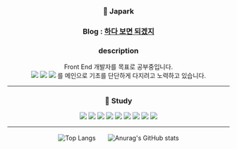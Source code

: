 <div align="center">

### :baby_chick: Japark<br>
### Blog : [하다 보면 되겠지](https://janghwanpark.github.io/)
	
### description
Front End 개발자를 목표로 공부중입니다.<br>
<img src="https://img.shields.io/badge/HTML5-E34F26?style=flat&logo=HTML5&logoColor=white" />
<img src="https://img.shields.io/badge/CSS3-1572B6?style=flat&logo=CSS3&logoColor=white" />
<img src="https://img.shields.io/badge/JavaScript-F7DF1E?style=flat&logo=JavaScript&logoColor=white" />
를 메인으로 기초를 단단하게 다지려고 노력하고 있습니다.<br>
	
---

### :book: Study

<div align="center">
<img src="https://img.shields.io/badge/JAVA-007396?style=flat&logo=Java&logoColor=white"/>
<img src="https://img.shields.io/badge/Python-3776AB?style=flat&logo=Python&logoColor=white"/>
<img src="https://img.shields.io/badge/PHP-#777BB4?style=flat&logo=Python&logoColor=white"/>
<img src="https://img.shields.io/badge/HTML5-E34F26?style=flat&logo=HTML5&logoColor=white"/>
<img src="https://img.shields.io/badge/CSS3-1572B6?style=flat&logo=CSS3&logoColor=white"/>
<img src="https://img.shields.io/badge/Sass-CC6699?style=flat&logo=Sass&logoColor=white"/>
<img src="https://img.shields.io/badge/JavaScript-F7DF1E?style=flat&logo=JavaScript&logoColor=white"/>
<img src="https://img.shields.io/badge/React-61DAFB?style=flat&logo=JavaScript&logoColor=white"/>
<img src="https://img.shields.io/badge/MySQL-#4479A1?style=flat&logo=JavaScript&logoColor=white"/>

</div>

---

<div align="center">

![Top Langs](https://github-readme-stats.vercel.app/api/top-langs/?username=JangHwanPark&layout=compact&icons=true&theme=dark)　　![Anurag's GitHub stats](https://github-readme-stats.vercel.app/api?username=JangHwanPark&show_icons=true&theme=dark)

</div>
